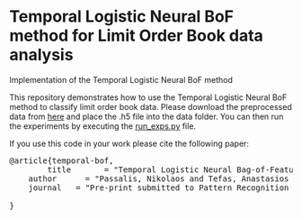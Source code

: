 # Temporal Logistic Neural BoF method for Limit Order Book data analysis
Implementation of the Temporal Logistic Neural BoF method

This repository demonstrates how to use the Temporal Logistic Neural BoF method to classify limit order book data. Please  download the preprocessed data from [here](https://www.dropbox.com/s/vvvqwfejyertr4q/lob.tar.xz?dl=0) and place the .h5 file into the data folder. You can then run the experiments by executing the [run_exps.py](https://github.com/passalis/finbof/blob/master/run_exps.py) file.

If you use this code in your work please cite the following paper:

<pre>
@article{temporal-bof,
        title       = "Temporal Logistic Neural Bag-of-Features for Financial Time series Forecasting leveraging Limit Order Book Data",
	author      = "Passalis, Nikolaos and Tefas, Anastasios and Kanniainen, Juho and Gabbouj, Moncef and Iosifidis, Alexandros",
	journal   = "Pre-print submitted to Pattern Recognition Letters",
	
}
</pre>
